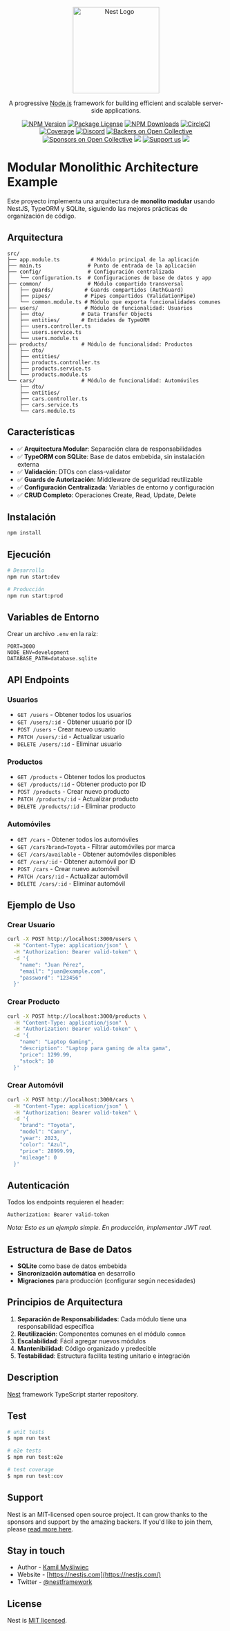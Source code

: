 <p align="center">
  <a href="http://nestjs.com/" target="blank"><img src="https://nestjs.com/img/logo-small.svg" width="200" alt="Nest Logo" /></a>
</p>

[circleci-image]: https://img.shields.io/circleci/build/github/nestjs/nest/master?token=abc123def456
[circleci-url]: https://circleci.com/gh/nestjs/nest

  <p align="center">A progressive <a href="http://nodejs.org" target="_blank">Node.js</a> framework for building efficient and scalable server-side applications.</p>
    <p align="center">
<a href="https://www.npmjs.com/~nestjscore" target="_blank"><img src="https://img.shields.io/npm/v/@nestjs/core.svg" alt="NPM Version" /></a>
<a href="https://www.npmjs.com/~nestjscore" target="_blank"><img src="https://img.shields.io/npm/l/@nestjs/core.svg" alt="Package License" /></a>
<a href="https://www.npmjs.com/~nestjscore" target="_blank"><img src="https://img.shields.io/npm/dm/@nestjs/common.svg" alt="NPM Downloads" /></a>
<a href="https://circleci.com/gh/nestjs/nest" target="_blank"><img src="https://img.shields.io/circleci/build/github/nestjs/nest/master" alt="CircleCI" /></a>
<a href="https://coveralls.io/github/nestjs/nest?branch=master" target="_blank"><img src="https://coveralls.io/repos/github/nestjs/nest/badge.svg?branch=master#9" alt="Coverage" /></a>
<a href="https://discord.gg/G7Qnnhy" target="_blank"><img src="https://img.shields.io/badge/discord-online-brightgreen.svg" alt="Discord"/></a>
<a href="https://opencollective.com/nest#backer" target="_blank"><img src="https://opencollective.com/nest/backers/badge.svg" alt="Backers on Open Collective" /></a>
<a href="https://opencollective.com/nest#sponsor" target="_blank"><img src="https://opencollective.com/nest/sponsors/badge.svg" alt="Sponsors on Open Collective" /></a>
  <a href="https://paypal.me/kamilmysliwiec" target="_blank"><img src="https://img.shields.io/badge/Donate-PayPal-ff3f59.svg"/></a>
    <a href="https://opencollective.com/nest#sponsor"  target="_blank"><img src="https://img.shields.io/badge/Support%20us-Open%20Collective-41B883.svg" alt="Support us"></a>
  <a href="https://twitter.com/nestframework" target="_blank"><img src="https://img.shields.io/twitter/follow/nestframework.svg?style=social&label=Follow"></a>
</p>
  <!--[![Backers on Open Collective](https://opencollective.com/nest/backers/badge.svg)](https://opencollective.com/nest#backer)
  [![Sponsors on Open Collective](https://opencollective.com/nest/sponsors/badge.svg)](https://opencollective.com/nest#sponsor)-->

# Modular Monolithic Architecture Example

Este proyecto implementa una arquitectura de **monolito modular** usando NestJS, TypeORM y SQLite, siguiendo las mejores prácticas de organización de código.

## Arquitectura

```
src/
├── app.module.ts          # Módulo principal de la aplicación
├── main.ts               # Punto de entrada de la aplicación
├── config/               # Configuración centralizada
│   └── configuration.ts  # Configuraciones de base de datos y app
├── common/               # Módulo compartido transversal
│   ├── guards/          # Guards compartidos (AuthGuard)
│   ├── pipes/           # Pipes compartidos (ValidationPipe)
│   └── common.module.ts # Módulo que exporta funcionalidades comunes
├── users/               # Módulo de funcionalidad: Usuarios
│   ├── dto/            # Data Transfer Objects
│   ├── entities/       # Entidades de TypeORM
│   ├── users.controller.ts
│   ├── users.service.ts
│   └── users.module.ts
├── products/           # Módulo de funcionalidad: Productos
│   ├── dto/
│   ├── entities/
│   ├── products.controller.ts
│   ├── products.service.ts
│   └── products.module.ts
└── cars/               # Módulo de funcionalidad: Automóviles
    ├── dto/
    ├── entities/
    ├── cars.controller.ts
    ├── cars.service.ts
    └── cars.module.ts
```

## Características

- ✅ **Arquitectura Modular**: Separación clara de responsabilidades
- ✅ **TypeORM con SQLite**: Base de datos embebida, sin instalación externa
- ✅ **Validación**: DTOs con class-validator
- ✅ **Guards de Autorización**: Middleware de seguridad reutilizable
- ✅ **Configuración Centralizada**: Variables de entorno y configuración
- ✅ **CRUD Completo**: Operaciones Create, Read, Update, Delete

## Instalación

```bash
npm install
```

## Ejecución

```bash
# Desarrollo
npm run start:dev

# Producción
npm run start:prod
```

## Variables de Entorno

Crear un archivo `.env` en la raíz:

```env
PORT=3000
NODE_ENV=development
DATABASE_PATH=database.sqlite
```

## API Endpoints

### Usuarios

- `GET /users` - Obtener todos los usuarios
- `GET /users/:id` - Obtener usuario por ID
- `POST /users` - Crear nuevo usuario
- `PATCH /users/:id` - Actualizar usuario
- `DELETE /users/:id` - Eliminar usuario

### Productos

- `GET /products` - Obtener todos los productos
- `GET /products/:id` - Obtener producto por ID
- `POST /products` - Crear nuevo producto
- `PATCH /products/:id` - Actualizar producto
- `DELETE /products/:id` - Eliminar producto

### Automóviles

- `GET /cars` - Obtener todos los automóviles
- `GET /cars?brand=Toyota` - Filtrar automóviles por marca
- `GET /cars/available` - Obtener automóviles disponibles
- `GET /cars/:id` - Obtener automóvil por ID
- `POST /cars` - Crear nuevo automóvil
- `PATCH /cars/:id` - Actualizar automóvil
- `DELETE /cars/:id` - Eliminar automóvil

## Ejemplo de Uso

### Crear Usuario

```bash
curl -X POST http://localhost:3000/users \
  -H "Content-Type: application/json" \
  -H "Authorization: Bearer valid-token" \
  -d '{
    "name": "Juan Pérez",
    "email": "juan@example.com",
    "password": "123456"
  }'
```

### Crear Producto

```bash
curl -X POST http://localhost:3000/products \
  -H "Content-Type: application/json" \
  -H "Authorization: Bearer valid-token" \
  -d '{
    "name": "Laptop Gaming",
    "description": "Laptop para gaming de alta gama",
    "price": 1299.99,
    "stock": 10
  }'
```

### Crear Automóvil

```bash
curl -X POST http://localhost:3000/cars \
  -H "Content-Type: application/json" \
  -H "Authorization: Bearer valid-token" \
  -d '{
    "brand": "Toyota",
    "model": "Camry",
    "year": 2023,
    "color": "Azul",
    "price": 28999.99,
    "mileage": 0
  }'
```

## Autenticación

Todos los endpoints requieren el header:
```
Authorization: Bearer valid-token
```

*Nota: Esto es un ejemplo simple. En producción, implementar JWT real.*

## Estructura de Base de Datos

- **SQLite** como base de datos embebida
- **Sincronización automática** en desarrollo
- **Migraciones** para producción (configurar según necesidades)

## Principios de Arquitectura

1. **Separación de Responsabilidades**: Cada módulo tiene una responsabilidad específica
2. **Reutilización**: Componentes comunes en el módulo `common`
3. **Escalabilidad**: Fácil agregar nuevos módulos
4. **Mantenibilidad**: Código organizado y predecible
5. **Testabilidad**: Estructura facilita testing unitario e integración

## Description

[Nest](https://github.com/nestjs/nest) framework TypeScript starter repository.

## Test

```bash
# unit tests
$ npm run test

# e2e tests
$ npm run test:e2e

# test coverage
$ npm run test:cov
```

## Support

Nest is an MIT-licensed open source project. It can grow thanks to the sponsors and support by the amazing backers. If you'd like to join them, please [read more here](https://docs.nestjs.com/support).

## Stay in touch

- Author - [Kamil Myśliwiec](https://kamilmysliwiec.com)
- Website - [https://nestjs.com](https://nestjs.com/)
- Twitter - [@nestframework](https://twitter.com/nestframework)

## License

Nest is [MIT licensed](LICENSE).
